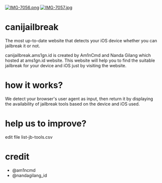 [![IMG-7056.png](https://i.postimg.cc/HWt4dDD0/IMG-7056.png)](https://postimg.cc/QVHWJzMV) [![IMG-7057.jpg](https://i.postimg.cc/ZqRKBNCK/IMG-7057.jpg)](https://postimg.cc/4YDTjm6r)

# canijailbreak
The most up-to-date website that detects your iOS device whether you can jailbreak it or not.

canijailbreak.ams1gn.id is created by Am1nCmd and Nanda Gilang which hosted at ams1gn.id website.
This website will help you to find the suitable jailbreak for your device and iOS just by visiting the website.

# how it works?
We detect your browser's user agent as input, then return it by displaying the availability of jailbreak tools based on the device and iOS used.

# help us to improve?
edit file list-jb-tools.csv

# credit
- @am1ncmd
- @nandagilang_id
